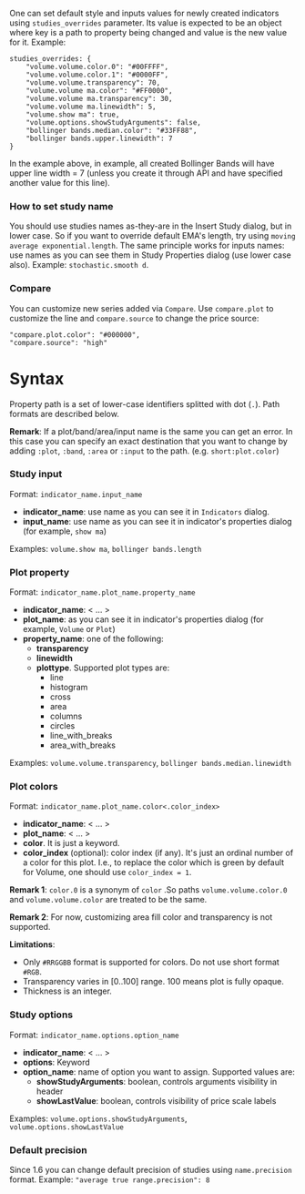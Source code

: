 One can set default style and inputs values for newly created indicators using `studies_overrides` parameter. Its value is expected to be an object where key is a path to property being changed and value is the new value for it. Example:
```
studies_overrides: {
    "volume.volume.color.0": "#00FFFF",
    "volume.volume.color.1": "#0000FF",
    "volume.volume.transparency": 70,
    "volume.volume ma.color": "#FF0000",
    "volume.volume ma.transparency": 30,
    "volume.volume ma.linewidth": 5,
    "volume.show ma": true,
    "volume.options.showStudyArguments": false,
    "bollinger bands.median.color": "#33FF88",
    "bollinger bands.upper.linewidth": 7
}
```

In the example above, in example, all created Bollinger Bands will have upper line width = 7 (unless you create it through API and have specified another value for this line).

### How to set study name

You should use studies names as-they-are in the Insert Study dialog, but in lower case. So if you want to override default EMA's length, try using `moving average exponential.length`. The same principle works for inputs names: use names as you can see them in Study Properties dialog (use lower case also). Example: `stochastic.smooth d`.

### Compare

You can customize new series added via `Compare`. Use `compare.plot` to customize the line and `compare.source` to change the price source:

```
"compare.plot.color": "#000000",
"compare.source": "high"
```


# Syntax

Property path is a set of lower-case identifiers splitted with dot (`.`). Path formats are described below.

**Remark**: If a plot/band/area/input name is the same you can get an error. In this case you can specify an exact destination that you want to change by adding `:plot`, `:band`, `:area` or `:input` to the path. (e.g. `short:plot.color`)

### Study input
Format: `indicator_name.input_name`

* **indicator_name**: use name as you can see it in `Indicators` dialog.
* **input_name**: use name as you can see it in indicator's properties dialog (for example, `show ma`)

Examples: `volume.show ma`, `bollinger bands.length`

### Plot property
Format: `indicator_name.plot_name.property_name`

* **indicator_name**:  < ... >
* **plot_name**: as you can see it in indicator's properties dialog (for example, `Volume` or `Plot`)
* **property_name**: one of the following:
  * **transparency**
  * **linewidth**
  * **plottype**. Supported plot types are:
    * line
    * histogram
    * cross
    * area
    * columns
    * circles
    * line_with_breaks
    * area_with_breaks


Examples: `volume.volume.transparency`, `bollinger bands.median.linewidth`

### Plot colors
Format: `indicator_name.plot_name.color<.color_index>`

* **indicator_name**:  < ... >
* **plot_name**:  < ... >
* **color**. It is just a keyword.
* **color_index** (optional): color index (if any). It's just an ordinal number of a color for this plot. I.e., to replace the color which is green by default for Volume, one should use `color_index = 1`.

**Remark 1**: `color.0` is a synonym of `color` .So paths `volume.volume.color.0` and `volume.volume.color` are treated to be the same.

**Remark 2**: For now, customizing area fill color and transparency is not supported.

**Limitations**:
* Only `#RRGGBB` format is supported for colors. Do not use short format `#RGB`.
* Transparency varies in [0..100] range. 100 means plot is fully opaque.
* Thickness is an integer.

### Study options
Format: `indicator_name.options.option_name`

* **indicator_name**:  < ... >
* **options**:  Keyword
* **option_name**: name of option you want to assign. Supported values are:
  * **showStudyArguments**: boolean, controls arguments visibility in header
  * **showLastValue**: boolean, controls visibility of price scale labels

Examples: `volume.options.showStudyArguments`, `volume.options.showLastValue`

### Default precision
Since 1.6 you can change default precision of studies using `name.precision` format. Example:
`"average true range.precision": 8`
